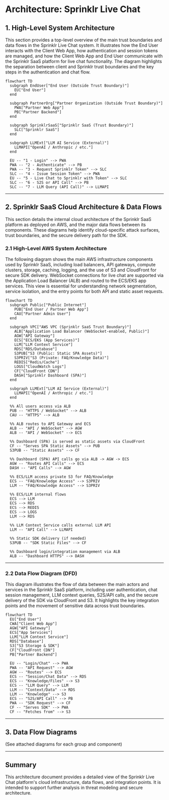 # Architecture: Sprinklr Live Chat

## 1. High-Level System Architecture

This section provides a top-level overview of the main trust boundaries and data flows in the Sprinklr Live Chat system. It illustrates how the End User interacts with the Client Web App, how authentication and session tokens are managed, and how the Client Web App and End User communicate with the Sprinklr SaaS platform for live chat functionality. The diagram highlights the separation between client and Sprinklr trust boundaries and the key steps in the authentication and chat flow.

```mermaid
flowchart TD
  subgraph EndUser["End User (Outside Trust Boundary)"]
    EU["End User"]
  end

  subgraph PartnerOrg["Partner Organization (Outside Trust Boundary)"]
    PWA["Partner Web App"]
    PB["Partner Backend"]
  end

  subgraph SprinklrSaaS["Sprinklr SaaS (Trust Boundary)"]
    SLC["Sprinklr SaaS"]
  end

  subgraph LLMExt["LLM AI Service (External)"]
    LLMAPI["OpenAI / Anthropic / etc."]
  end

  EU -- "1 - Login" --> PWA
  PWA -- "2 - Authenticate" --> PB
  PWA -- "3 - Request Sprinklr Token" --> SLC
  SLC -- "4 - Issue Session Token" --> PWA
  EU -- "5 - Live Chat to Sprinklr with Token" --> SLC
  SLC -- "6 - S2S or API Call" --> PB
  SLC -- "7 - LLM Query (API Call)" --> LLMAPI
```

---

## 2. Sprinklr SaaS Cloud Architecture & Data Flows

This section details the internal cloud architecture of the Sprinklr SaaS platform as deployed on AWS, and the major data flows between its components. These diagrams help identify cloud-specific attack surfaces, trust boundaries, and the secure delivery path for the SDK.

### 2.1 High-Level AWS System Architecture

The following diagram shows the main AWS infrastructure components used by Sprinklr SaaS, including load balancers, API gateways, compute clusters, storage, caching, logging, and the use of S3 and CloudFront for secure SDK delivery. WebSocket connections for live chat are supported via the Application Load Balancer (ALB) and routed to the ECS/EKS app services. This view is essential for understanding network segmentation, service isolation, and the entry points for both API and static asset requests.

```mermaid
flowchart TD
  subgraph Public["Public Internet"]
    PUB["End User / Partner Web App"]
    CAU["Partner Admin User"]
  end

  subgraph VPC["AWS VPC (Sprinklr SaaS Trust Boundary)"]
    ALB["Application Load Balancer (WebSocket-enabled, Public)"]
    AGW["API Gateway"]
    ECS["ECS/EKS (App Services)"]
    LLM["LLM Context Service"]
    RDS["RDS/Database"]
    S3PUB["S3 (Public: Static SPA Assets)"]
    S3PRIV["S3 (Private: FAQ/Knowledge Data)"]
    REDIS["Redis/Cache"]
    LOGS["CloudWatch Logs"]
    CF["CloudFront CDN"]
    DASH["Sprinklr Dashboard (SPA)"]
  end

  subgraph LLMExt["LLM AI Service (External)"]
    LLMAPI["OpenAI / Anthropic / etc."]
  end

  %% All users access via ALB
  PUB -- "HTTPS / WebSocket" --> ALB
  CAU -- "HTTPS" --> ALB

  %% ALB routes to API Gateway and ECS
  ALB -- "API / WebSocket" --> AGW
  ALB -- "API / WebSocket" --> ECS

  %% Dashboard (SPA) is served as static assets via CloudFront
  CF -- "Serves SPA Static Assets" --> PUB
  S3PUB -- "Static Assets" --> CF

  %% Dashboard (SPA) API calls go via ALB -> AGW -> ECS
  AGW -- "Routes API Calls" --> ECS
  DASH -- "API Calls" --> AGW

  %% ECS/LLM access private S3 for FAQ/Knowledge
  ECS -- "FAQ/Knowledge Access" --> S3PRIV
  LLM -- "FAQ/Knowledge Access" --> S3PRIV

  %% ECS/LLM internal flows
  ECS --> LLM
  ECS --> RDS
  ECS --> REDIS
  ECS --> LOGS
  LLM --> RDS

  %% LLM Context Service calls external LLM API
  LLM -- "API Call" --> LLMAPI

  %% Static SDK delivery (if needed)
  S3PUB -- "SDK Static Files" --> CF

  %% Dashboard login/integration management via ALB
  ALB -- "Dashboard HTTPS" --> DASH
```

---

### 2.2 Data Flow Diagram (DFD)

This diagram illustrates the flow of data between the main actors and services in the Sprinklr SaaS platform, including user authentication, chat session management, LLM context queries, S2S/API calls, and the secure delivery of the SDK via CloudFront and S3. It highlights the key integration points and the movement of sensitive data across trust boundaries.

```mermaid
flowchart TD
  EU["End User"]
  CWA["Client Web App"]
  AGW["API Gateway"]
  ECS["App Services"]
  LLM["LLM Context Service"]
  RDS["Database"]
  S3["S3 Storage & SDK"]
  CF["CloudFront CDN"]
  PB["Partner Backend"]

  EU -- "Login/Chat" --> PWA
  PWA -- "API Request" --> AGW
  AGW -- "Routes" --> ECS
  ECS -- "Session/Chat Data" --> RDS
  ECS -- "Knowledge/Files" --> S3
  ECS -- "LLM Query" --> LLM
  LLM -- "Context/Data" --> RDS
  LLM -- "Knowledge" --> S3
  ECS -- "S2S/API Call" --> PB
  PWA -- "SDK Request" --> CF
  CF -- "Serves SDK" --> PWA
  CF -- "Fetches from" --> S3
```

---

## 3. Data Flow Diagrams

(See attached diagrams for each group and component)

---

## Summary

This architecture document provides a detailed view of the Sprinklr Live Chat platform's cloud infrastructure, data flows, and integration points. It is intended to support further analysis in threat modeling and secure architecture.
